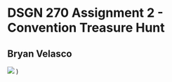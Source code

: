 # DSGN 270 Assignment 2 - Convention Treasure Hunt
## Bryan Velasco

![](C:\Users\bryan\Documents\WEBDEv\Assignments\cpnt-270\dsgn270-a2\img\ham-menu.png)
)